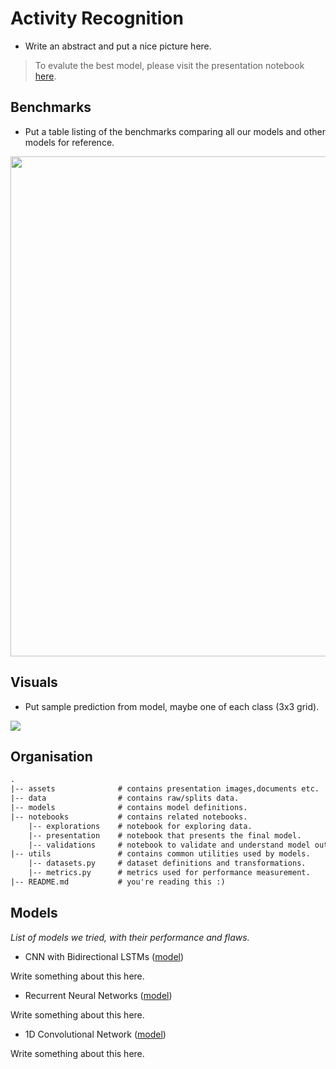 # Activity Recognition

* Write an abstract and put a nice picture here.

> To evalute the best model, please visit the presentation notebook [here](./notebooks/presentation.ipynb).

## Benchmarks

* Put a table listing of the benchmarks comparing all our models and other models for reference.
<img src='./assets/benchmarks.png' width=800 />

## Visuals

* Put sample prediction from model, maybe one of each class (3x3 grid).
<img src='./assets/visuals.png' widht=800 />

## Organisation

```txt
.
|-- assets              # contains presentation images,documents etc. 
|-- data                # contains raw/splits data.
|-- models              # contains model definitions.
|-- notebooks           # contains related notebooks.
    |-- explorations    # notebook for exploring data.
    |-- presentation    # notebook that presents the final model.
    |-- validations     # notebook to validate and understand model output.
|-- utils               # contains common utilities used by models.
    |-- datasets.py     # dataset definitions and transformations.
    |-- metrics.py      # metrics used for performance measurement.
|-- README.md           # you're reading this :)
```

## Models

*List of models we tried, with their performance and flaws.*

* CNN with Bidirectional LSTMs ([model](./models/cnn_lstm))

Write something about this here.

* Recurrent Neural Networks ([model](./models/rnn))

Write something about this here.

* 1D Convolutional Network ([model](./models/1d_conv/))

Write something about this here.
